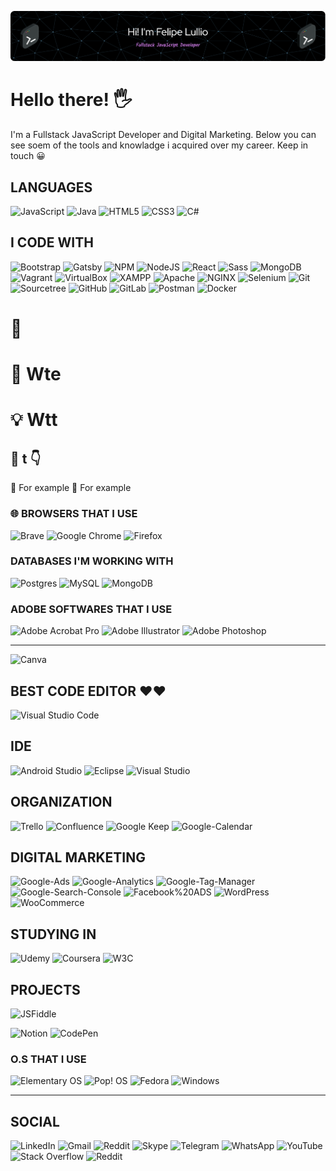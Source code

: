 

<!--
**lullio/lullio** is a ✨ _special_ ✨ repository because its `README.md` (this file) appears on your GitHub profile.

Here are some ideas to get you started:

- 🔭 I’m currently working on ...
- 🌱 I’m currently learning ...
- 👯 I’m looking to collaborate on ...
- 🤔 I’m looking for help with ...
- 💬 Ask me about ...
- 📫 How to reach me: ...
- 😄 Pronouns: ...
- ⚡ Fun fact: ...
-->

![my-header-image](./images-header/github-header-image3.png)
# Hello there! 🖐️

<p>I'm a Fullstack JavaScript Developer and Digital Marketing. Below you can see soem of the tools and knowladge i acquired over my career. Keep in touch 😀</p>

## LANGUAGES

![JavaScript](https://img.shields.io/badge/javascript-%23323330.svg?style=for-the-badge&logo=javascript&logoColor=%23F7DF1E)
![Java](https://img.shields.io/badge/java-%23ED8B00.svg?style=for-the-badge&logo=java&logoColor=white)
![HTML5](https://img.shields.io/badge/html5-%23E34F26.svg?style=for-the-badge&logo=html5&logoColor=white)
![CSS3](https://img.shields.io/badge/css3-%231572B6.svg?style=for-the-badge&logo=css3&logoColor=white)
![C#](https://img.shields.io/badge/C%20Sharp-%239120.svg?style=for-the-badge&logo=C-Sharp&logoColor=%23F7DF1E)
 
<!-- ![Python](https://img.shields.io/badge/python-3670A0?style=for-the-badge&logo=python&logoColor=ffdd54) -->

## I CODE WITH
<p>
  <!-- <img alt="React" src="https://img.shields.io/badge/-React-45b8d8?style=flat-square&logo=react&logoColor=white" />
  <img alt="GraphQL" src="https://img.shields.io/badge/-GraphQL-E10098?style=flat-square&logo=graphql&logoColor=white" />
  <img alt="Sass" src="https://img.shields.io/badge/-Sass-CC6699?style=flat-square&logo=sass&logoColor=white" />
  <img alt="MongoDB" src="https://img.shields.io/badge/-MongoDB-13aa52?style=flat-square&logo=mongodb&logoColor=white" />
  <img alt="Nodejs" src="https://img.shields.io/badge/-Nodejs-43853d?style=flat-square&logo=Node.js&logoColor=white" />
  <img alt="npm" src="https://img.shields.io/badge/-NPM-CB3837?style=flat-square&logo=npm&logoColor=white" /> -->

  
  
![Bootstrap](https://img.shields.io/badge/bootstrap-%23563D7C.svg?style=for-the-badge&logo=bootstrap&logoColor=white)
![Gatsby](https://img.shields.io/badge/Gatsby-%23663399.svg?style=for-the-badge&logo=gatsby&logoColor=white)
![NPM](https://img.shields.io/badge/NPM-%23000000.svg?style=for-the-badge&logo=npm&logoColor=white)
![NodeJS](https://img.shields.io/badge/node.js-6DA55F?style=for-the-badge&logo=node.js&logoColor=white)
![React](https://img.shields.io/badge/react-%2320232a.svg?style=for-the-badge&logo=react&logoColor=%2361DAFB)
![Sass](https://img.shields.io/badge/Sass-%CC6699.svg?style=for-the-badge&logo=Sass&logoColor=white)
![MongoDB](https://img.shields.io/badge/MongoDB-%47A248.svg?style=for-the-badge&logo=MongoDB&logoColor=white)
![Vagrant](https://img.shields.io/badge/vagrant-%231563FF.svg?style=for-the-badge&logo=vagrant&logoColor=white)
![VirtualBox](https://img.shields.io/badge/VirtualBox-%183A61.svg?style=for-the-badge&logo=VirtualBox&logoColor=white)
![XAMPP](https://img.shields.io/badge/XAMPP-%FB7A24.svg?style=for-the-badge&logo=XAMPP&logoColor=white)
![Apache](https://img.shields.io/badge/Apache-%D22128.svg?style=for-the-badge&logo=Apache&logoColor=white)
![NGINX](https://img.shields.io/badge/NGINX-%D22128.svg?style=for-the-badge&logo=NGINX&logoColor=white)
![Selenium](https://img.shields.io/badge/-selenium-%43B02A?style=for-the-badge&logo=selenium&logoColor=white)
![Git](https://img.shields.io/badge/git-%23F05033.svg?style=for-the-badge&logo=git&logoColor=white)
![Sourcetree](https://img.shields.io/badge/Sourcetree-%D22128.svg?style=for-the-badge&logo=Sourcetree&logoColor=white)
![GitHub](https://img.shields.io/badge/github-%23121011.svg?style=for-the-badge&logo=github&logoColor=white)
![GitLab](https://img.shields.io/badge/gitlab-%23181717.svg?style=for-the-badge&logo=gitlab&logoColor=white)
![Postman](https://img.shields.io/badge/Postman-FF6C37?style=for-the-badge&logo=postman&logoColor=white)
![Docker](https://img.shields.io/badge/docker-%230db7ed.svg?style=for-the-badge&logo=docker&logoColor=white)



  <!--
  <img alt="html5" src="https://img.shields.io/badge/-HTML5-E34F26?style=flat-square&logo=html5&logoColor=white" />
  <img alt="Webpack" src="https://img.shields.io/badge/-Webpack-8DD6F9?style=flat-square&logo=webpack&logoColor=white" /> 
  <img alt="Docker" src="https://img.shields.io/badge/-Docker-46a2f1?style=flat-square&logo=docker&logoColor=white" />
 <img alt="Google Cloud Platform" src="https://img.shields.io/badge/-Google_Cloud_Platform-1a73e8?style=flat-square&logo=google-cloud&logoColor=white" />
  <img alt="TypeScript" src="https://img.shields.io/badge/-TypeScript-007ACC?style=flat-square&logo=typescript&logoColor=white" />
  <img alt="Insomnia" src="https://img.shields.io/badge/-Insomnia-5849BE?style=flat-square&logo=insomnia&logoColor=white" />
  <img alt="Apollo" src="https://img.shields.io/badge/-Apollo%20GraphQL-311C87?style=flat-square&logo=apollo-graphql&logoColor=white" />
  <img alt="Heroku" src="https://img.shields.io/badge/-Heroku-430098?style=flat-square&logo=heroku&logoColor=white" />
  <img alt="redux" src="https://img.shields.io/badge/-Redux-764ABC?style=flat-square&logo=redux&logoColor=white" />
  <img alt="ReactiveX" src="https://img.shields.io/badge/-RxJs-B7178C?style=flat-square&logo=reactivex&logoColor=white" />
 
  <img alt="Styled Components" src="https://img.shields.io/badge/-Styled_Components-db7092?style=flat-square&logo=styled-components&logoColor=white" />
  <img alt="git" src="https://img.shields.io/badge/-Git-F05032?style=flat-square&logo=git&logoColor=white" />
  <img alt="NestJs" src="https://img.shields.io/badge/-NestJs-ea2845?style=flat-square&logo=nestjs&logoColor=white" />
  <img alt="angular" src="https://img.shields.io/badge/-Angular-DD0031?style=flat-square&logo=angular&logoColor=white" />
  <img alt="github actions" src="https://img.shields.io/badge/-Github_Actions-2088FF?style=flat-square&logo=github-actions&logoColor=white" />
  <img alt="Brave browser" src="https://img.shields.io/badge/-Brave_Browser-FB542B?style=flat-square&logo=brave&logoColor=white" />
  <img alt="Rollup" src="https://img.shields.io/badge/-Rollup-EC4A3F?style=flat-square&logo=rollup.js&logoColor=white" />
  <img alt="d3js" src="https://img.shields.io/badge/-D3.js-F9A03C?style=flat-square&logo=d3.js&logoColor=white" />
  <img alt="Prettier" src="https://img.shields.io/badge/-Prettier-F7B93E?style=flat-square&logo=prettier&logoColor=white" />

--> 
</p>

# 📌 
# 🚩 Wte
# 💡 Wtt
## 🧩 t 👇

📍 For example 
📍 For example 

### 🌐 BROWSERS THAT I USE

![Brave](https://img.shields.io/badge/Brave-FB542B?style=for-the-badge&logo=Brave&logoColor=white)
![Google Chrome](https://img.shields.io/badge/Google%20Chrome-4285F4?style=for-the-badge&logo=GoogleChrome&logoColor=white)
![Firefox](https://img.shields.io/badge/Firefox-FF7139?style=for-the-badge&logo=Firefox-Browser&logoColor=white)

### DATABASES I'M WORKING WITH
![Postgres](https://img.shields.io/badge/postgres-%23316192.svg?style=for-the-badge&logo=postgresql&logoColor=white)
![MySQL](https://img.shields.io/badge/mysql-%2300f.svg?style=for-the-badge&logo=mysql&logoColor=white)
![MongoDB](https://img.shields.io/badge/MongoDB-%234ea94b.svg?style=for-the-badge&logo=mongodb&logoColor=white)

### ADOBE SOFTWARES THAT I USE
![Adobe Acrobat Pro](https://img.shields.io/badge/adobe%20acrobat%20pro-%23FF0000.svg?style=for-the-badge&logo=adobe&logoColor=white)
![Adobe Illustrator](https://img.shields.io/badge/adobe%20illustrator-%23FF9A00.svg?style=for-the-badge&logo=adobe%20illustrator&logoColor=white)
![Adobe Photoshop](https://img.shields.io/badge/adobe%20photoshop-%2331A8FF.svg?style=for-the-badge&logo=adobe%20photoshop&logoColor=white)
  
  ---
  
![Canva](https://img.shields.io/badge/Canva-00C4CC?style=for-the-badge&logo=Canva&logoColor=white)
        
## BEST CODE EDITOR ❤❤

![Visual Studio Code](https://img.shields.io/badge/Visual%20Studio%20Code-0078d7.svg?style=for-the-badge&logo=visual-studio-code&logoColor=white)

## IDE

![Android Studio](https://img.shields.io/badge/Android%20Studio-3DDC84.svg?style=for-the-badge&logo=android-studio&logoColor=white)
![Eclipse](https://img.shields.io/badge/Eclipse-FE7A16.svg?style=for-the-badge&logo=Eclipse&logoColor=white)
![Visual Studio](https://img.shields.io/badge/Visual%20Studio-5C2D91.svg?style=for-the-badge&logo=Visual-Studio&logoColor=white)

## ORGANIZATION

![Trello](https://img.shields.io/badge/Trello-0052CC.svg?style=for-the-badge&logo=Trello&logoColor=white)
![Confluence](https://img.shields.io/badge/confluence-%23172BF4.svg?style=for-the-badge&logo=confluence&logoColor=white)
![Google Keep](https://img.shields.io/badge/Google%20Keep-FFBB00.svg?style=for-the-badge&logo=Google-Keep&logoColor=white)
![Google-Calendar](https://img.shields.io/badge/Google%20Calendar-4285F4.svg?style=for-the-badge&logo=Google-Calendar&logoColor=white)

## DIGITAL MARKETING
![Google-Ads](https://img.shields.io/badge/Google%20Ads-4285F4.svg?style=for-the-badge&logo=Google-Ads&logoColor=white)
![Google-Analytics](https://img.shields.io/badge/Google%20Analytics-E37400.svg?style=for-the-badge&logo=Google-Analytics&logoColor=white)
![Google-Tag-Manager](https://img.shields.io/badge/Google%20Tag%20Manager-246FDB.svg?style=for-the-badge&logo=Google-Tag-Manager&logoColor=white)
![Google-Search-Console](https://img.shields.io/badge/Google%20Search%20Console-246FDB.svg?style=for-the-badge&logo=Google-Search-Console&logoColor=white)
![Facebook%20ADS](https://img.shields.io/badge/Facebook%20ADS-1877F2.svg?style=for-the-badge&logo=Facebook&logoColor=white)
![WordPress](https://img.shields.io/badge/WordPress-%23117AC9.svg?style=for-the-badge&logo=WordPress&logoColor=white)
![WooCommerce](https://img.shields.io/badge/WooCommerce-%96588A.svg?style=for-the-badge&logo=WooCommerce&logoColor=white)

## STUDYING IN
![Udemy](https://img.shields.io/badge/Udemy-A435F0.svg?style=for-the-badge&logo=Udemy&logoColor=white)
![Coursera](https://img.shields.io/badge/Coursera-0056D2.svg?style=for-the-badge&logo=Coursera&logoColor=white)
![W3C](https://img.shields.io/badge/W3C-005A9C.svg?style=for-the-badge&logo=W3C&logoColor=white)

## PROJECTS
![JSFiddle](https://img.shields.io/badge/JSFiddle-0084FF.svg?style=for-the-badge&logo=JSFiddle&logoColor=white)

![Notion](https://img.shields.io/badge/Notion-000000.svg?style=for-the-badge&logo=Notion&logoColor=white)
![CodePen](https://img.shields.io/badge/CodePen-000000.svg?style=for-the-badge&logo=CodePen&logoColor=white)
        


  
### O.S THAT I USE
![Elementary OS](https://img.shields.io/badge/-elementary%20OS-black?style=for-the-badge&logo=elementary&logoColor=white)
![Pop! OS](https://img.shields.io/badge/Pop!_OS-48B9C7?style=for-the-badge&logo=Pop!_OS&logoColor=white)
![Fedora](https://img.shields.io/badge/Fedora-294172?style=for-the-badge&logo=fedora&logoColor=white)
![Windows](https://img.shields.io/badge/Windows-0078D6?style=for-the-badge&logo=windows&logoColor=white)
  
---
  


## SOCIAL

![LinkedIn](https://img.shields.io/badge/linkedin-%230077B5.svg?style=for-the-badge&logo=linkedin&logoColor=white)
![Gmail](https://img.shields.io/badge/Gmail-D14836?style=for-the-badge&logo=gmail&logoColor=white)
![Reddit](https://img.shields.io/badge/Reddit-FF4500?style=for-the-badge&logo=reddit&logoColor=white)
![Skype](https://img.shields.io/badge/Skype-%2300AFF0.svg?style=for-the-badge&logo=Skype&logoColor=white)
![Telegram](https://img.shields.io/badge/Telegram-2CA5E0?style=for-the-badge&logo=telegram&logoColor=white)
![WhatsApp](https://img.shields.io/badge/WhatsApp-25D366?style=for-the-badge&logo=whatsapp&logoColor=white)
![YouTube](https://img.shields.io/badge/YouTube-%23FF0000.svg?style=for-the-badge&logo=YouTube&logoColor=white)
![Stack Overflow](https://img.shields.io/badge/-Stackoverflow-FE7A16?style=for-the-badge&logo=stack-overflow&logoColor=white)
![Reddit](https://img.shields.io/badge/Reddit-%23FF4500.svg?style=for-the-badge&logo=Reddit&logoColor=white)
  

